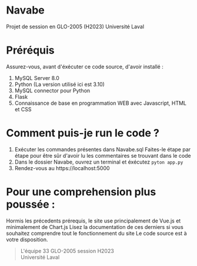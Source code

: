 # Navabe
Projet de session en GLO-2005 (H2023) Université Laval

# Préréquis

Assurez-vous, avant d'éxécuter ce code source, d'avoir installé : 

1. MySQL Server 8.0
2. Python (La version utilisé ici est 3.10)
3. MySQL connector pour Python
4. Flask
5. Connaissance de base en programmation WEB avec Javascript, HTML et CSS

# Comment puis-je run le code ?
1. Exécuter les commandes présentes dans Navabe.sql 
   Faites-le étape par étape pour être sûr d'avoir lu les commentaires se trouvant dans le code
2. Dans le dossier Navabe, ouvrez un terminal et éxécutez `pyton app.py`
3. Rendez-vous au https://localhost:5000

# Pour une comprehension plus poussée : 

Hormis les précedents prérequis, le site use principalement de Vue.js et minimalement de Chart.js
Lisez la documentation de ces derniers si vous souhaitez comprendre tout le fonctionnement du site
Le code source est à votre disposition.

> L'équipe 33
> GLO-2005 session H2023\
> Université Laval
